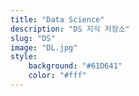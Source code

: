 ```yaml
---
title: "Data Science"
description: "DS 지식 저장소"
slug: "DS"
image: "DL.jpg"
style:
    background: "#61D641"
    color: "#fff"
---
```

